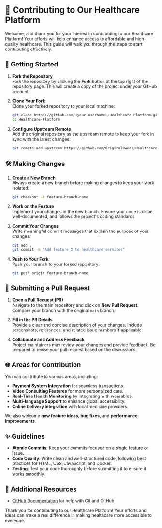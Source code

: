 # 🌟 Contributing to Our Healthcare Platform

Welcome, and thank you for your interest in contributing to our Healthcare Platform! Your efforts will help enhance access to affordable and high-quality healthcare. This guide will walk you through the steps to start contributing effectively.

## 👣 Getting Started

1. **Fork the Repository**  
   Fork the repository by clicking the **Fork** button at the top right of the repository page. This will create a copy of the project under your GitHub account.

2. **Clone Your Fork**  
   Clone your forked repository to your local machine:
   ```bash
   git clone https://github.com/<your-username>/Healthcare-Platform.git
   cd Healthcare-Platform
   ```

3. **Configure Upstream Remote**  
   Add the original repository as the upstream remote to keep your fork in sync with the latest changes:
   ```bash
   git remote add upstream https://github.com/OriginalOwner/Healthcare-Platform.git
   ```

## 🛠 Making Changes

1. **Create a New Branch**  
   Always create a new branch before making changes to keep your work isolated:
   ```bash
   git checkout -b feature-branch-name
   ```

2. **Work on the Feature**  
   Implement your changes in the new branch. Ensure your code is clean, well-documented, and follows the project's coding standards.

3. **Commit Your Changes**  
   Write meaningful commit messages that explain the purpose of your changes:
   ```bash
   git add .
   git commit -m "Add feature X to healthcare services"
   ```

4. **Push to Your Fork**  
   Push your branch to your forked repository:
   ```bash
   git push origin feature-branch-name
   ```

## 🚀 Submitting a Pull Request

1. **Open a Pull Request (PR)**  
   Navigate to the main repository and click on **New Pull Request**. Compare your branch with the original `main` branch.

2. **Fill in the PR Details**  
   Provide a clear and concise description of your changes. Include screenshots, references, and related issue numbers if applicable.

3. **Collaborate and Address Feedback**  
   Project maintainers may review your changes and provide feedback. Be prepared to revise your pull request based on the discussions.

## 🌐 Areas for Contribution

You can contribute to various areas, including:
- **Payment System Integration** for seamless transactions.
- **Video Consulting Features** for more personalized care.
- **Real-Time Health Monitoring** by integrating with wearables.
- **Multi-language Support** to enhance global accessibility.
- **Online Delivery Integration** with local medicine providers.

We also welcome **new feature ideas**, **bug fixes**, and **performance improvements**.

## ✨ Guidelines

- **Atomic Commits**: Keep your commits focused on a single feature or issue.
- **Code Quality**: Write clean and well-structured code, following best practices for HTML, CSS, JavaScript, and Docker.
- **Testing**: Test your code thoroughly before submitting it to ensure it works smoothly.

## 📝 Additional Resources

- [GitHub Documentation](https://docs.github.com) for help with Git and GitHub.

Thank you for contributing to our Healthcare Platform! Your efforts and ideas can make a real difference in making healthcare more accessible to everyone.
